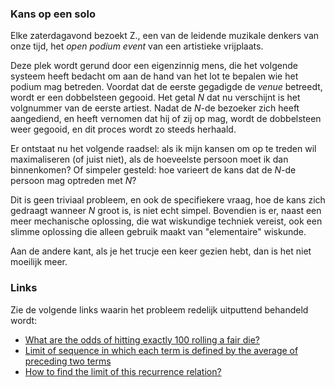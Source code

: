### Kans op een solo

Elke zaterdagavond bezoekt Z., een van de leidende muzikale denkers van onze tijd, het *open podium event* van een artistieke vrijplaats.

Deze plek wordt gerund door een eigenzinnig mens, die het volgende systeem heeft bedacht om aan de hand van het lot te bepalen wie het podium mag betreden. Voordat dat de eerste gegadigde de *venue* betreedt, wordt er een dobbelsteen gegooid. Het getal *N* dat nu verschijnt is het volgnummer van de eerste artiest. Nadat de *N*-de bezoeker zich heeft aangediend, en heeft vernomen dat hij of zij op mag, wordt de dobbelsteen weer gegooid, en dit proces wordt zo steeds herhaald. 

Er ontstaat nu het volgende raadsel: als ik mijn kansen om op te treden wil maximaliseren (of juist niet), als de hoeveelste persoon moet ik dan binnenkomen? Of simpeler gesteld: hoe varieert de kans dat de *N*-de persoon mag optreden met *N*?

Dit is geen triviaal probleem, en ook de specifiekere vraag, hoe de kans zich gedraagt wanneer *N* groot is, is niet echt simpel. Bovendien is er, naast een meer mechanische oplossing, die wat wiskundige techniek vereist, ook een slimme oplossing die alleen gebruik maakt van "elementaire" wiskunde.

Aan de andere kant, als je het trucje een keer gezien hebt, dan is het niet moeilijk meer. 

### Links

Zie de volgende links waarin het probleem redelijk uitputtend behandeld wordt:

- [What are the odds of hitting exactly 100 rolling a fair die?](https://math.stackexchange.com/questions/978036/what-are-the-odds-of-hitting-exactly-100-rolling-a-fair-die)
- [Limit of sequence in which each term is defined by the average of preceding two terms](https://math.stackexchange.com/questions/2276402/limit-of-sequence-in-which-each-term-is-defined-by-the-average-of-preceding-two)
- [How to find the limit of this recurrence relation?](https://math.stackexchange.com/questions/2292035/how-to-find-the-limit-of-this-recurrence-relation/2292051#2292051)

